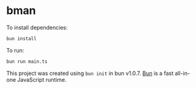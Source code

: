 # bman

To install dependencies:

```bash
bun install
```

To run:

```bash
bun run main.ts
```

This project was created using `bun init` in bun v1.0.7. [Bun](https://bun.sh) is a fast all-in-one JavaScript runtime.
